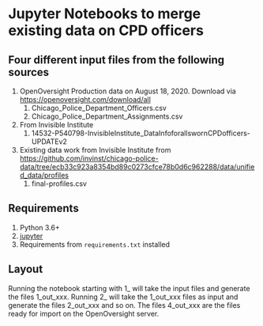 # Jupyter Notebooks to merge existing data on CPD officers

## Four different input files from the following sources

1. OpenOversight Production data on August 18, 2020. Download via https://openoversight.com/download/all
   1. Chicago_Police_Department_Officers.csv
   1. Chicago_Police_Department_Assignments.csv
1. From Invisible Institute
   1. 14532-P540798-InvisibleInstitute_DataInfoforallswornCPDofficers-UPDATEv2
1. Existing data work from Invisible Institute from 
   https://github.com/invinst/chicago-police-data/tree/ecb33c923a8354bd89c0273cfce78b0d6c962288/data/unified_data/profiles
   1. final-profiles.csv
   
## Requirements
1. Python 3.6+
1. [jupyter](https://jupyter.org/install.html)
1. Requirements from `requirements.txt` installed

## Layout 
Running the notebook starting with 1_ will take the input files and generate the files 1_out_xxx.
Running 2_ will take the 1_out_xxx files as input and generate the files 2_out_xxx and so on.
The files 4_out_xxx are the files ready for import on the OpenOversight server.
